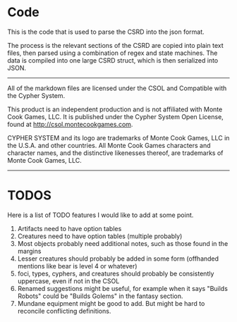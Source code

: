 # Code

This is the code that is used to parse the CSRD into the json format.

The process is the relevant sections of the CSRD are copied into plain text files, then parsed using a combination of regex and state machines. The data is compiled into one large CSRD struct, which is then serialized into JSON.

--- 
All of the markdown files are licensed under the CSOL and Compatible with the Cypher System.

This product is an independent production and is not affiliated with Monte Cook Games,
LLC. It is published under the Cypher System Open License, found at
http://csol.montecookgames.com.

CYPHER SYSTEM and its logo are trademarks of Monte Cook Games, LLC in the U.S.A.
and other countries. All Monte Cook Games characters and character names, and the
distinctive likenesses thereof, are trademarks of Monte Cook Games, LLC.

--- 


# TODOS
Here is a list of TODO features I would like to add at some point.
1. Artifacts need to have option tables
2. Creatures need to have option tables (multiple probably)
3. Most objects probably need additional notes, such as those found in the margins 
4. Lesser creatures should probably be added in some form (offhanded mentions like bear is level 4 or whatever)
5. foci, types, cyphers, and creatures should probably be consistently uppercase, even if not in the CSOL
6. Renamed suggestions might be useful, for example when it says "Builds Robots" could be "Builds Golems" in the fantasy section.
7. Mundane equipment might be good to add. But might be hard to reconcile conflicting definitions.